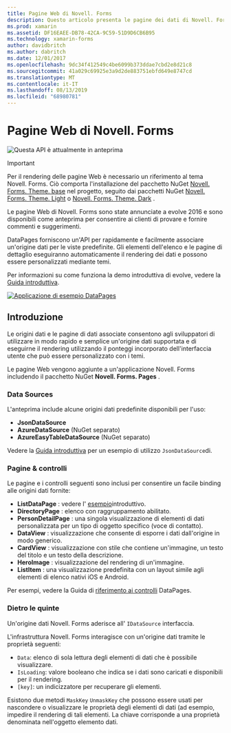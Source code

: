 ```yaml
---
title: Pagine Web di Novell. Forms
description: Questo articolo presenta le pagine dei dati di Novell. Forms, che forniscono un'API per associare in modo rapido e semplice un'origine dati alle visualizzazioni predefinite.
ms.prod: xamarin
ms.assetid: DF16EAEE-DB78-42CA-9C59-51D9D6CB6B95
ms.technology: xamarin-forms
author: davidbritch
ms.author: dabritch
ms.date: 12/01/2017
ms.openlocfilehash: 9dc34f412549c4be6099b373ddae7cbd2e8d21c8
ms.sourcegitcommit: 41a029c69925e3a9d2de883751ebfd649e8747cd
ms.translationtype: MT
ms.contentlocale: it-IT
ms.lasthandoff: 08/13/2019
ms.locfileid: "68980781"
---
```

# <a name="xamarinforms-datapages"></a>Pagine Web di Novell. Forms

![](~/media/shared/preview.png "Questa API è attualmente in anteprima")

> [!IMPORTANT]
> Per il rendering delle pagine Web è necessario un riferimento al tema Novell. Forms. Ciò comporta l'installazione del pacchetto NuGet [Novell. Forms. Theme. base](https://www.nuget.org/packages/Xamarin.Forms.Theme.Base/) nel progetto, seguito dai pacchetti NuGet [Novell. Forms. Theme. Light](https://www.nuget.org/packages/Xamarin.Forms.Theme.Light/) o [Novell. Forms. Theme. Dark](https://www.nuget.org/packages/Xamarin.Forms.Theme.Dark/) .

Le pagine Web di Novell. Forms sono state annunciate a evolve 2016 e sono disponibili come anteprima per consentire ai clienti di provare e fornire commenti e suggerimenti.

DataPages forniscono un'API per rapidamente e facilmente associare un'origine dati per le viste predefinite. Gli elementi dell'elenco e le pagine di dettaglio eseguiranno automaticamente il rendering dei dati e possono essere personalizzati mediante temi.

Per informazioni su come funziona la demo introduttiva di evolve, vedere la [Guida introduttiva](get-started.md).

[![](images/demo-sml.png "Applicazione di esempio DataPages")](images/demo.png#lightbox "applicazione di esempio DataPages")

## <a name="introduction"></a>Introduzione

Le origini dati e le pagine di dati associate consentono agli sviluppatori di utilizzare in modo rapido e semplice un'origine dati supportata e di eseguirne il rendering utilizzando il ponteggi incorporato dell'interfaccia utente che può essere personalizzato con i temi.

Le pagine Web vengono aggiunte a un'applicazione Novell. Forms includendo il pacchetto NuGet **Novell. Forms. Pages** .

### <a name="data-sources"></a>Data Sources

L'anteprima include alcune origini dati predefinite disponibili per l'uso:

* **JsonDataSource**
* **AzureDataSource** (NuGet separato)
* **AzureEasyTableDataSource** (NuGet separato)

Vedere la [Guida introduttiva](get-started.md) per un esempio di utilizzo `JsonDataSource`di.


### <a name="pages--controls"></a>Pagine & controlli

Le pagine e i controlli seguenti sono inclusi per consentire un facile binding alle origini dati fornite:

* **ListDataPage** : vedere l' [esempio](get-started.md)introduttivo.
* **DirectoryPage** : elenco con raggruppamento abilitato.
* **PersonDetailPage** : una singola visualizzazione di elementi di dati personalizzata per un tipo di oggetto specifico (voce di contatto).
* **DataView** : visualizzazione che consente di esporre i dati dall'origine in modo generico.
* **CardView** : visualizzazione con stile che contiene un'immagine, un testo del titolo e un testo della descrizione.
* **HeroImage** : visualizzazione del rendering di un'immagine.
* **ListItem** : una visualizzazione predefinita con un layout simile agli elementi di elenco nativi iOS e Android.

Per esempi, vedere la Guida di [riferimento ai controlli](controls.md) DataPages.



### <a name="under-the-hood"></a>Dietro le quinte

Un'origine dati Novell. Forms aderisce all' `IDataSource` interfaccia.

L'infrastruttura Novell. Forms interagisce con un'origine dati tramite le proprietà seguenti:

* `Data`: elenco di sola lettura degli elementi di dati che è possibile visualizzare.
* `IsLoading`: valore booleano che indica se i dati sono caricati e disponibili per il rendering.
* `[key]`: un indicizzatore per recuperare gli elementi.

Esistono due metodi `MaskKey` `UnmaskKey` che possono essere usati per nascondere o visualizzare le proprietà degli elementi di dati (ad esempio, impedire il rendering di tali elementi.
La chiave corrisponde a una proprietà denominata nell'oggetto elemento dati.
